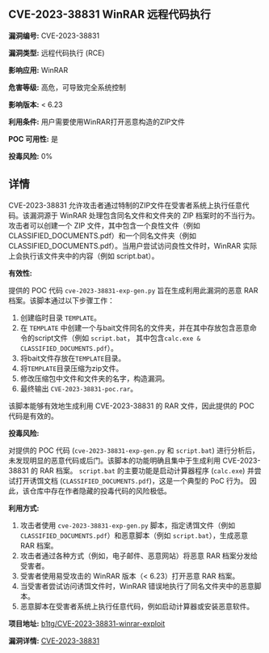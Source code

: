 ## CVE-2023-38831 WinRAR 远程代码执行

**漏洞编号:** CVE-2023-38831

**漏洞类型:** 远程代码执行 (RCE)

**影响应用:** WinRAR

**危害等级:** 高危，可导致完全系统控制

**影响版本:** < 6.23

**利用条件:** 用户需要使用WinRAR打开恶意构造的ZIP文件

**POC 可用性:** 是

**投毒风险:** 0%

## 详情

CVE-2023-38831 允许攻击者通过特制的ZIP文件在受害者系统上执行任意代码。该漏洞源于 WinRAR 处理包含同名文件和文件夹的 ZIP 档案时的不当行为。攻击者可以创建一个 ZIP 文件，其中包含一个良性文件（例如 CLASSIFIED_DOCUMENTS.pdf）和一个同名文件夹（例如 CLASSIFIED_DOCUMENTS.pdf）。当用户尝试访问良性文件时，WinRAR 实际上会执行该文件夹中的内容（例如 script.bat）。

**有效性:**

提供的 POC 代码 `cve-2023-38831-exp-gen.py` 旨在生成利用此漏洞的恶意 RAR 档案。该脚本通过以下步骤工作：

1.  创建临时目录 `TEMPLATE`。
2.  在 `TEMPLATE` 中创建一个与bait文件同名的文件夹，并在其中存放包含恶意命令的script文件（例如 `script.bat`， 其中包含`calc.exe & CLASSIFIED_DOCUMENTS.pdf`）。
3.  将bait文件存放在`TEMPLATE`目录。
4.  将`TEMPLATE`目录压缩为zip文件。
5.  修改压缩包中文件和文件夹的名字，构造漏洞。
6.  最终输出 `CVE-2023-38831-poc.rar`。

该脚本能够有效地生成利用 CVE-2023-38831 的 RAR 文件，因此提供的 POC 代码是有效的。

**投毒风险:**

对提供的 POC 代码 (`cve-2023-38831-exp-gen.py` 和 `script.bat`) 进行分析后，未发现明显的恶意代码或后门。该脚本的功能明确且集中于生成利用 CVE-2023-38831 的 RAR 档案。 `script.bat` 的主要功能是启动计算器程序 (`calc.exe`) 并尝试打开诱饵文档 (`CLASSIFIED_DOCUMENTS.pdf`)，这是一个典型的 PoC 行为。 因此，该仓库中存在作者隐藏的投毒代码的风险极低。

**利用方式:**

1.  攻击者使用 `cve-2023-38831-exp-gen.py` 脚本，指定诱饵文件（例如 `CLASSIFIED_DOCUMENTS.pdf`）和恶意脚本（例如 `script.bat`），生成恶意 RAR 档案。
2.  攻击者通过各种方式（例如，电子邮件、恶意网站）将恶意 RAR 档案分发给受害者。
3.  受害者使用易受攻击的 WinRAR 版本（< 6.23）打开恶意 RAR 档案。
4.  当受害者尝试访问诱饵文件时，WinRAR 错误地执行了同名文件夹中的恶意脚本。
5.  恶意脚本在受害者系统上执行任意代码，例如启动计算器或安装恶意软件。

**项目地址:** [b1tg/CVE-2023-38831-winrar-exploit](https://github.com/b1tg/CVE-2023-38831-winrar-exploit)

**漏洞详情:** [CVE-2023-38831](https://nvd.nist.gov/vuln/detail/CVE-2023-38831)